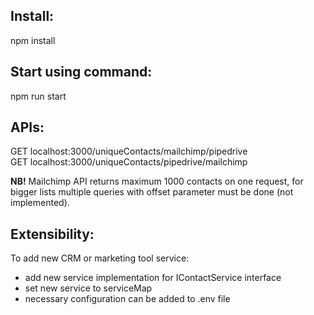 ## Install:
npm install

## Start using command:
npm run start

## APIs:
GET localhost:3000/uniqueContacts/mailchimp/pipedrive  
GET localhost:3000/uniqueContacts/pipedrive/mailchimp

**NB!** Mailchimp API returns maximum 1000 contacts on one request, for bigger lists multiple queries with offset parameter must be done (not implemented).

## Extensibility:
To add new CRM or marketing tool service:
 * add new service implementation for IContactService interface
 * set new service to serviceMap
 * necessary configuration can be added to .env file
